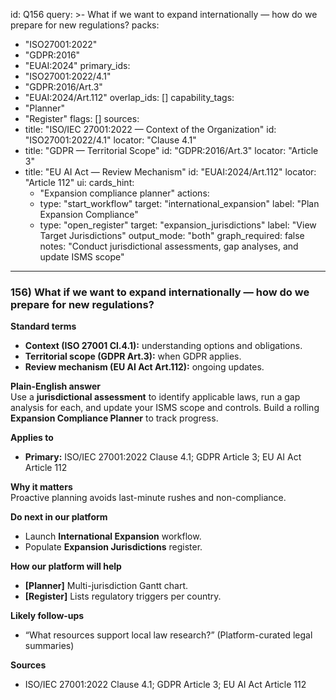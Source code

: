 id: Q156
query: >-
  What if we want to expand internationally — how do we prepare for new regulations?
packs:
  - "ISO27001:2022"
  - "GDPR:2016"
  - "EUAI:2024"
primary_ids:
  - "ISO27001:2022/4.1"
  - "GDPR:2016/Art.3"
  - "EUAI:2024/Art.112"
overlap_ids: []
capability_tags:
  - "Planner"
  - "Register"
flags: []
sources:
  - title: "ISO/IEC 27001:2022 — Context of the Organization"
    id: "ISO27001:2022/4.1"
    locator: "Clause 4.1"
  - title: "GDPR — Territorial Scope"
    id: "GDPR:2016/Art.3"
    locator: "Article 3"
  - title: "EU AI Act — Review Mechanism"
    id: "EUAI:2024/Art.112"
    locator: "Article 112"
ui:
  cards_hint:
    - "Expansion compliance planner"
  actions:
    - type: "start_workflow"
      target: "international_expansion"
      label: "Plan Expansion Compliance"
    - type: "open_register"
      target: "expansion_jurisdictions"
      label: "View Target Jurisdictions"
output_mode: "both"
graph_required: false
notes: "Conduct jurisdictional assessments, gap analyses, and update ISMS scope"
---
### 156) What if we want to expand internationally — how do we prepare for new regulations?

**Standard terms**  
- **Context (ISO 27001 Cl.4.1):** understanding options and obligations.  
- **Territorial scope (GDPR Art.3):** when GDPR applies.  
- **Review mechanism (EU AI Act Art.112):** ongoing updates.

**Plain-English answer**  
Use a **jurisdictional assessment** to identify applicable laws, run a gap analysis for each, and update your ISMS scope and controls. Build a rolling **Expansion Compliance Planner** to track progress.

**Applies to**  
- **Primary:** ISO/IEC 27001:2022 Clause 4.1; GDPR Article 3; EU AI Act Article 112

**Why it matters**  
Proactive planning avoids last-minute rushes and non-compliance.

**Do next in our platform**  
- Launch **International Expansion** workflow.  
- Populate **Expansion Jurisdictions** register.

**How our platform will help**  
- **[Planner]** Multi-jurisdiction Gantt chart.  
- **[Register]** Lists regulatory triggers per country.

**Likely follow-ups**  
- “What resources support local law research?” (Platform-curated legal summaries)

**Sources**  
- ISO/IEC 27001:2022 Clause 4.1; GDPR Article 3; EU AI Act Article 112
